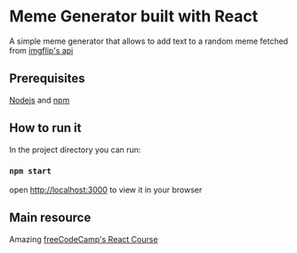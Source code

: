 
# Meme Generator built with React
A simple meme generator that allows to add text to
a random meme fetched from [imgflip's api](https://imgflip.com/)


## Prerequisites
[Nodejs](https://nodejs.org/) and [npm](https://www.npmjs.com/)

## How to run it
In the project directory you can run:
### `npm start`
open [http://localhost:3000](http://localhost:3000) to view it in your browser

## Main resource
Amazing [freeCodeCamp's React Course](https://youtu.be/bMknfKXIFA8?t=16897)
